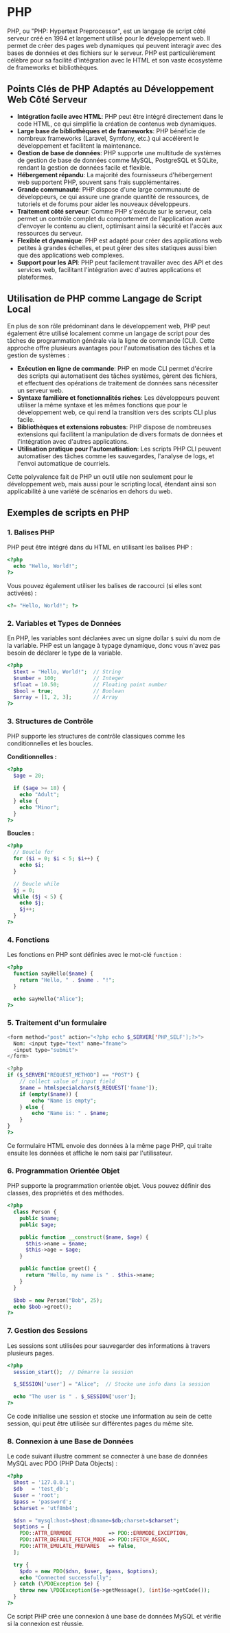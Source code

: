 # PHP


PHP, ou "PHP: Hypertext Preprocessor", est un langage de script côté serveur créé en 1994 et largement utilisé pour le développement web. Il permet de créer des pages web dynamiques qui peuvent interagir avec des bases de données et des fichiers sur le serveur. PHP est particulièrement célèbre pour sa facilité d'intégration avec le HTML et son vaste écosystème de frameworks et bibliothèques.

## Points Clés de PHP Adaptés au Développement Web Côté Serveur

- **Intégration facile avec HTML**: PHP peut être intégré directement dans le code HTML, ce qui simplifie la création de contenus web dynamiques.
- **Large base de bibliothèques et de frameworks**: PHP bénéficie de nombreux frameworks (Laravel, Symfony, etc.) qui accélèrent le développement et facilitent la maintenance.
- **Gestion de base de données**: PHP supporte une multitude de systèmes de gestion de base de données comme MySQL, PostgreSQL et SQLite, rendant la gestion de données facile et flexible.
- **Hébergement répandu**: La majorité des fournisseurs d'hébergement web supportent PHP, souvent sans frais supplémentaires.
- **Grande communauté**: PHP dispose d'une large communauté de développeurs, ce qui assure une grande quantité de ressources, de tutoriels et de forums pour aider les nouveaux développeurs.
- **Traitement côté serveur**: Comme PHP s'exécute sur le serveur, cela permet un contrôle complet du comportement de l'application avant d'envoyer le contenu au client, optimisant ainsi la sécurité et l'accès aux ressources du serveur.
- **Flexible et dynamique**: PHP est adapté pour créer des applications web petites à grandes échelles, et peut gérer des sites statiques aussi bien que des applications web complexes.
- **Support pour les API**: PHP peut facilement travailler avec des API et des services web, facilitant l'intégration avec d'autres applications et plateformes.



## Utilisation de PHP comme Langage de Script Local

En plus de son rôle prédominant dans le développement web, PHP peut également être utilisé localement comme un langage de script pour des tâches de programmation générale via la ligne de commande (CLI). Cette approche offre plusieurs avantages pour l'automatisation des tâches et la gestion de systèmes :

- **Exécution en ligne de commande**: PHP en mode CLI permet d'écrire des scripts qui automatisent des tâches systèmes, gèrent des fichiers, et effectuent des opérations de traitement de données sans nécessiter un serveur web.
- **Syntaxe familière et fonctionnalités riches**: Les développeurs peuvent utiliser la même syntaxe et les mêmes fonctions que pour le développement web, ce qui rend la transition vers des scripts CLI plus facile.
- **Bibliothèques et extensions robustes**: PHP dispose de nombreuses extensions qui facilitent la manipulation de divers formats de données et l'intégration avec d'autres applications.
- **Utilisation pratique pour l'automatisation**: Les scripts PHP CLI peuvent automatiser des tâches comme les sauvegardes, l'analyse de logs, et l'envoi automatique de courriels.

Cette polyvalence fait de PHP un outil utile non seulement pour le développement web, mais aussi pour le scripting local, étendant ainsi son applicabilité à une variété de scénarios en dehors du web.


## Exemples de scripts en PHP


### 1. Balises PHP

PHP peut être intégré dans du HTML en utilisant les balises PHP :

```php
<?php
  echo "Hello, World!";
?>
```

Vous pouvez également utiliser les balises de raccourci (si elles sont activées) :

```php
<?= "Hello, World!"; ?>
```


### 2. Variables et Types de Données

En PHP, les variables sont déclarées avec un signe dollar `$` suivi du nom de la variable. PHP est un langage à typage dynamique, donc vous n'avez pas besoin de déclarer le type de la variable.

```php
<?php
  $text = "Hello, World!";  // String
  $number = 100;            // Integer
  $float = 10.50;           // Floating point number
  $bool = true;             // Boolean
  $array = [1, 2, 3];       // Array
?>
```


### 3. Structures de Contrôle

PHP supporte les structures de contrôle classiques comme les conditionnelles et les boucles.

**Conditionnelles :**

```php
<?php
  $age = 20;

  if ($age >= 18) {
    echo "Adult";
  } else {
    echo "Minor";
  }
?>
```

**Boucles :**

```php
<?php
  // Boucle for
  for ($i = 0; $i < 5; $i++) {
    echo $i;
  }

  // Boucle while
  $j = 0;
  while ($j < 5) {
    echo $j;
    $j++;
  }
?>
```


### 4. Fonctions

Les fonctions en PHP sont définies avec le mot-clé `function` :

```php
<?php
  function sayHello($name) {
    return "Hello, " . $name . "!";
  }

  echo sayHello("Alice");
?>
```


### 5. Traitement d'un formulaire

   ```php
   <form method="post" action="<?php echo $_SERVER['PHP_SELF'];?>">
     Nom: <input type="text" name="fname">
     <input type="submit">
   </form>

   <?php
   if ($_SERVER["REQUEST_METHOD"] == "POST") {
       // collect value of input field
       $name = htmlspecialchars($_REQUEST['fname']);
       if (empty($name)) {
           echo "Name is empty";
       } else {
           echo "Name is: " . $name;
       }
   }
   ?>
   ```
   Ce formulaire HTML envoie des données à la même page PHP, qui traite ensuite les données et affiche le nom saisi par l'utilisateur.


### 6. Programmation Orientée Objet

PHP supporte la programmation orientée objet. Vous pouvez définir des classes, des propriétés et des méthodes.

```php
<?php
  class Person {
    public $name;
    public $age;

    public function __construct($name, $age) {
      $this->name = $name;
      $this->age = $age;
    }

    public function greet() {
      return "Hello, my name is " . $this->name;
    }
  }

  $bob = new Person("Bob", 25);
  echo $bob->greet();
?>
```


### 7. Gestion des Sessions

Les sessions sont utilisées pour sauvegarder des informations à travers plusieurs pages.

```php
<?php
  session_start();  // Démarre la session

  $_SESSION['user'] = "Alice";  // Stocke une info dans la session

  echo "The user is " . $_SESSION['user'];
?>
```
  Ce code initialise une session et stocke une information au sein de cette session, qui peut être utilisée sur différentes pages du même site.


### 8. Connexion à une Base de Données

Le code suivant illustre comment se connecter à une base de données MySQL avec PDO (PHP Data Objects) :

```php
<?php
  $host = '127.0.0.1';
  $db   = 'test_db';
  $user = 'root';
  $pass = 'password';
  $charset = 'utf8mb4';

  $dsn = "mysql:host=$host;dbname=$db;charset=$charset";
  $options = [
    PDO::ATTR_ERRMODE            => PDO::ERRMODE_EXCEPTION,
    PDO::ATTR_DEFAULT_FETCH_MODE => PDO::FETCH_ASSOC,
    PDO::ATTR_EMULATE_PREPARES   => false,
  ];

  try {
    $pdo = new PDO($dsn, $user, $pass, $options);
    echo "Connected successfully";
  } catch (\PDOException $e) {
    throw new \PDOException($e->getMessage(), (int)$e->getCode());
  }
?>
```
Ce script PHP crée une connexion à une base de données MySQL et vérifie si la connexion est réussie.

